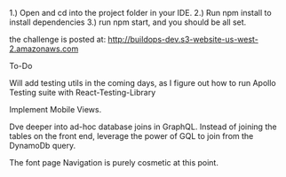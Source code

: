 1.) Open and cd into the project folder in your IDE.
2.) Run npm install to install dependencies
3.) run npm start, and you should be all set.

the challenge is posted at:
http://buildops-dev.s3-website-us-west-2.amazonaws.com

To-Do

Will add testing utils in the coming days, as I figure out how to run Apollo Testing suite with React-Testing-Library

Implement Mobile Views.

Dve deeper into ad-hoc database joins in GraphQL.
Instead of joining the tables on the front end, leverage the power of GQL to join from the DynamoDb query.

The font page Navigation is purely cosmetic at this point.
